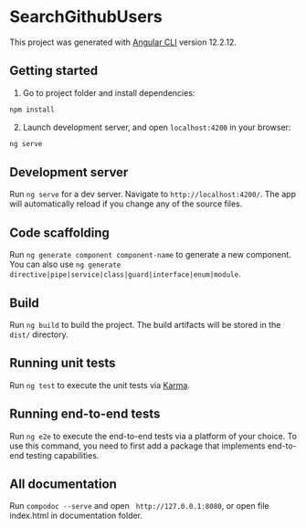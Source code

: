 # SearchGithubUsers

This project was generated with [Angular CLI](https://github.com/angular/angular-cli) version 12.2.12.

## Getting started

1. Go to project folder and install dependencies:
 ```sh
 npm install
 ```

 2. Launch development server, and open `localhost:4200` in your browser:
 ```sh
 ng serve
 ```


## Development server

Run `ng serve` for a dev server. Navigate to `http://localhost:4200/`. The app will automatically reload if you change any of the source files.

## Code scaffolding

Run `ng generate component component-name` to generate a new component. You can also use `ng generate directive|pipe|service|class|guard|interface|enum|module`.

## Build

Run `ng build` to build the project. The build artifacts will be stored in the `dist/` directory.

## Running unit tests

Run `ng test` to execute the unit tests via [Karma](https://karma-runner.github.io).

## Running end-to-end tests

Run `ng e2e` to execute the end-to-end tests via a platform of your choice. To use this command, you need to first add a package that implements end-to-end testing capabilities.

## All documentation

Run `compodoc --serve` and open ` http://127.0.0.1:8080`, or open file index.html in documentation folder.
